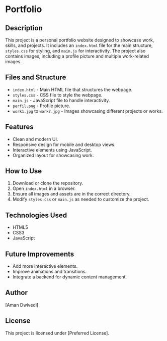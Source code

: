 # Portfolio

## Description
This project is a personal portfolio website designed to showcase work, skills, and projects. It includes an `index.html` file for the main structure, `styles.css` for styling, and `main.js` for interactivity. The project also contains images, including a profile picture and multiple work-related images.

## Files and Structure
- `index.html` - Main HTML file that structures the webpage.
- `styles.css` - CSS file to style the webpage.
- `main.js` - JavaScript file to handle interactivity.
- `perfil.png` - Profile picture.
- `work1.jpg` to `work7.jpg` - Images showcasing different projects or works.

## Features
- Clean and modern UI.
- Responsive design for mobile and desktop views.
- Interactive elements using JavaScript.
- Organized layout for showcasing work.

## How to Use
1. Download or clone the repository.
2. Open `index.html` in a browser.
3. Ensure all images and assets are in the correct directory.
4. Modify `styles.css` or `main.js` as needed to customize the project.

## Technologies Used
- HTML5
- CSS3
- JavaScript

## Future Improvements
- Add more interactive elements.
- Improve animations and transitions.
- Integrate a backend for dynamic content management.

## Author
[Aman Dwivedi]

## License
This project is licensed under [Preferred License].
